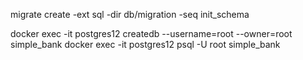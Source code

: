 migrate create -ext sql -dir db/migration -seq init_schema

docker exec -it postgres12 createdb --username=root --owner=root simple_bank
docker exec -it postgres12 psql -U root simple_bank
